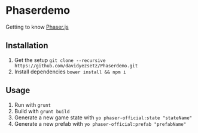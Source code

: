 # Phaserdemo
Getting to know [Phaser.js](http://phaser.io)

## Installation
1. Get the setup `git clone --recursive https://github.com/davidyezsetz/Phaserdemo.git`
2. Install dependencies `bower install && npm i`

## Usage
1. Run with `grunt`
2. Build with `grunt build`
3. Generate a new game state with `yo phaser-official:state "stateName"`
4. Generate a new prefab with `yo phaser-official:prefab "prefabName"`
